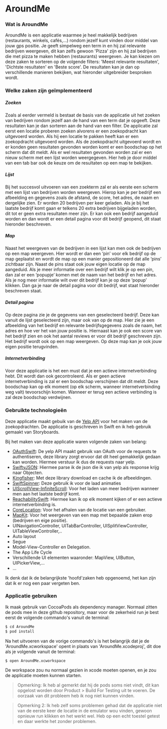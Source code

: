 # AroundMe
### Wat is AroundMe
AroundMe is een applicatie waarmee je heel makkelijk bedrijven (restaurants, winkels, cafés,...) rondom jezelf kunt vinden door middel van jouw gps positie. Je geeft simpelweg een term in en hij zal relevante bedrijven weergeven, dit kan zelfs gewoon 'Pizza' zijn en hij zal bedrijven die met pizza te maken hebben (restaurants) weergeven. Je kan kiezen om deze zaken te sorteren op de volgende filters: 'Meest relevante resultaten', 'Dichtste resultaten' en 'Beste score'. De resultaten kan je dan op verschillende manieren bekijken, wat hieronder uitgebreider besproken wordt. 

### Welke zaken zijn geïmplementeerd
##### Zoeken
Zoals al eerder vermeld is bestaat de basis van de applicatie uit het zoeken van bedrijven rondom jezelf aan de hand van een term dat je opgeeft. Deze resultaten kan je dan sorteren aan de hand van een filter. De applicatie zal eerst een locatie proberen zoeken alvorens er een zoekopdracht kan uitgevoerd worden. Als hij een locatie te pakken heeft kan er een zoekopdracht uitgevoerd worden. Als de zoekopdracht uitgevoerd wordt en er konden geen resultaten gevonden worden komt er een boodschap op het scherm dat dit meldt. Als er wel resultaten gevonden worden zal er een nieuw scherm met een lijst worden weergegeven. Hier heb je door middel van een tab bar ook de keuze om de resultaten op een map te bekijken.

##### Lijst
Bij het succesvol uitvoeren van een zoekterm zal er als eerste een scherm met een lijst van bedrijven worden weergeven. Hierop kan je per bedrijf een afbeelding en gegevens zoals de afstand, de score, het adres, de naam en dergelijke zien. Er worden 20 bedrijven per keer geladen. Als je bij het laatste bedrijf komt gaan er telkens 20 extra bedrijven bijgeladen worden, dit tot er geen extra resultaten meer zijn. Er kan ook een bedrijf aangeduid worden en dan wordt er een detail pagina voor dit bedrijf geopend, dit staat hieronder beschreven.

##### Map
Naast het weergeven van de bedrijven in een lijst kan men ook de bedrijven op een map weergeven. Hier wordt er dan een ‘pin’ voor elk bedrijf op de map geplaatst en wordt de map op een manier gepositioneerd dat alle ‘pins’ zichtbaar zijn. Naast de pins staat ook jouw eigen locatie op de map aangeduid. Als je meer informatie over een bedrijf wilt klik je op een pin, dan zal er een ‘popupje’ komen met de naam van het bedrijf en het adres. Als je nog meer informatie wilt over dit bedrijf kan je op deze ‘popup’ klikken. Dan ga je naar de detail pagina voor dit bedrijf, wat staat hieronder beschreven staat. 

##### Detail pagina
Op deze pagina zie je de gegevens van een geselecteerd bedrijf. Deze kan vanuit de lijst geselecteerd zijn, maar ook van op de map. Hier zie je een afbeelding van het bedrijf en relevante bedrijfsgegevens zoals de naam, het adres en hoe ver het van jouw positie is. Hiernaast kan je ook een score van het bedrijf zien en ook het aantal reviews er voor dit bedrijf geschreven zijn. Het bedrijf wordt ook op een map weergeven. Op deze map kan je ook jouw eigen positie terugvinden.

##### Internetverbinding
Voor deze applicatie is het een must dat je een actieve internetverbinding hebt. Dit wordt dan ook gecontroleerd. Als er geen actieve internetverbinding is zal er een boodschap verschijnen dat dit meldt. Deze boodschap kan op elk moment (op elk scherm, wanneer internetverbinding weg valt) tevoorschijn komen. Wanneer er terug een actieve verbinding is zal deze boodschap verdwijnen.

 

### Gebruikte technologieën
Deze applicatie maakt gebuik van de [Yelp API](https://en.yelp.be/developers/) voor het maken van de zoekopdrachten. De applicatie is geschreven in Swift en ik heb gebruik gemaakt van Storyboards. 

Bij het maken van deze applicatie waren volgende zaken van belang: 
* [OAuthSwift](https://github.com/OAuthSwift/OAuthSwift): De yelp API maakt gebruik van OAuth voor de requests te authentiseren, deze library zorgt ervoor dat dit heel gemakkelijk gedaan kan worden. Hiermee verstuur ik dus de requests naar yelp.
* [SwiftyJSON](https://github.com/SwiftyJSON/SwiftyJSON): Hiermee parse ik de json die ik van yelp als response krijg naar Objecten. 
* [Kingfisher](https://github.com/onevcat/Kingfisher): Met deze library download en cache ik de afbeeldingen.
* [SwiftSpinner](https://github.com/icanzilb/SwiftSpinner): Deze gebruik ik voor de laad animaties
* [UIScrollView-InfiniteScroll](https://github.com/pronebird/UIScrollView-InfiniteScroll): Voor het laden van meer bedrijven wanneer men aan het laatste bedrijf komt.
* [ReachabilitySwift](https://github.com/ashleymills/Reachability.swift): Hiermee kan ik op elk moment kijken of er een actieve internetverbinding is.
* [CoreLocation](https://developer.apple.com/library/ios/documentation/CoreLocation/Reference/CoreLocation_Framework/index.html#//apple_ref/doc/uid/TP40007123): Voor het afhalen van de locatie van een gebruiker.
* [MapKit](https://developer.apple.com/library/ios/documentation/MapKit/Reference/MapKit_Framework_Reference/): Voor het weergeven van een map met bepaalde zaken erop (bedrijven en eige positie).
* UINavigationController, UITabBarController, UISplitViewController, UITableViewController,..
* Auto layout
* Segue
* Model-View-Controller en Delegation.
* The App Life Cycle
* Verschillende UI elementen waaronder: MapView, UIButton, UIPickerView,...
* ...

Ik denk dat ik de belangrijkste 'hoofd'zaken heb opgenoemd, het kan zijn dat ik er nog een paar vergeten ben.

### Applicatie gebruiken
Ik maak gebruik van CocoaPods als dependency manager. Normaal zitten de pods mee in deze github repository, maar voor de zekerheid run je best eerst de volgende commando's vanuit de terminal:  
```sh
$ cd AroundMe
$ pod install
```

Na het uitvoeren van de vorige commando's is het belangrijk dat je de 'AroundMe.xcworkspace' opent in plaats van  'AroundMe.xcodeproj', dit doe als je volgende vanuit de terminal: 
```sh
$ open AroundMe.xcworkspace
```
De workspace zou nu normaal gezien in xcode moeten openen, en je zou de applicatie moeten kunnen starten.

> Opmerking: Ik heb al gemerkt dat hij de pods soms niet vindt, dit kan opgelost worden door Product > Build For Testing uit te voeren. De oorzaak van dit probleem heb ik nog niet kunnen vinden.

> Opmerking 2: Ik heb zelf soms problemen gehad dat de applicatie niet van de eerste keer de locatie in de emulator wou vinden, gewoon opnieuw run klikken en het werkt wel. Heb op een echt toestel getest en daar werkte het zonder problemen. 


